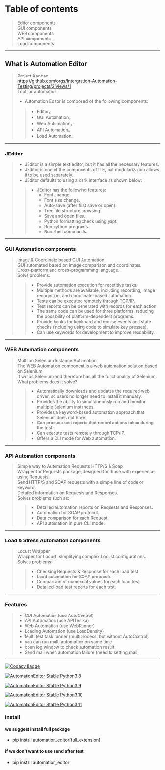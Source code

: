 # Table of contents
> Editor components \
> GUI components \
> WEB components \
> API components \
> Load components
---
## What is Automation Editor
> Project Kanban \
> https://github.com/orgs/Intergration-Automation-Testing/projects/2/views/1 \
> Tool for automation
> * Automation Editor is composed of the following components: 
>> * Editor。
>> * GUI Automation。
>> * Web Automation。
>> * API Automation。
>> * Load Automation。
---
### JEditor
> * JEditor is a simple text editor, but it has all the necessary features.
> * JEditor is one of the components of ITE, but modularization allows it to be used separately.
> * JEditor defaults to using a dark interface as shown below:
>> * JEditor has the following features:
>>    * Font change.
>>    * Font size change.
>>    * Auto-save (after first save or open).
>>    * Tree file structure browsing.
>>    * Save and open files.
>>    * Python formatting check using yapf.
>>    * Run python programs.
>>    * Run shell commands.
---
### GUI Automation components
> Image & Coordinate based GUI Automation \
> GUI automated based on image comparison and coordinates. \
> Cross-platform and cross-programming language.\
> Solve problems:
>> * Provide automation execution for repetitive tasks.
>> * Multiple methods are available, including recording, image recognition, and coordinate-based automation.
>> * Tests can be executed remotely through TCP/IP.
>> * Test reports can be generated with records for each action.
>> * The same code can be used for three platforms, reducing the possibility of platform-dependent programs.
>> * Provide hooks for keyboard and mouse events and state checks (including using code to simulate key presses).
>> * Can use keywords for development to improve readability.
---
### WEB Automation components
> Multiton Selenium Instance Automation \
> The WEB Automation component is a web automation solution based on Selenium. \
> It wraps Selenium and therefore has all the functionality of Selenium. \
> What problems does it solve? 
>> * Automatically downloads and updates the required web driver, so users no longer need to install it manually.
>> * Provides the ability to simultaneously run and monitor multiple Selenium instances.
>> * Provides a keyword-based automation approach that Selenium does not have.
>> * Can produce test reports that record actions taken during the test.
>> * Can execute tests remotely through TCP/IP.
>> * Offers a CLI mode for Web automation.
---
### API Automation components
> Simple way to Automation Requests HTTP/S & Soap \
> Wrapper for Requests package, designed for those with experience using Requests. \
> Send HTTP/S and SOAP requests with a simple line of code or keyword. \
> Detailed information on Requests and Responses. \
> Solves problems such as:
>> * Detailed automation reports on Requests and Responses.
>> * Automation for SOAP protocol.
>> * Data comparison for each Request.
>> * API automation in pure CLI mode.
---
### Load & Stress Automation components
> Locust Wrapper \
> Wrapper for Locust, simplifying complex Locust configurations. \
> Solves problems:
>> * Checking Requests & Response for each load test
>> * Load automation for SOAP protocols
>> * Comparison of numerical values for each load test
>> * Detailed load test reports for each test.
---

### Features

> * GUI Automation (use AutoControl)
> * API Automation (use APITestka)
> * Web Automation (use WebRunner)
> * Loading Automation (use LoadDensity)
> * Multi test task runner (multiprocess, but without AutoControl)
> * you can run multi automation on same time
> * open log window to check automation result
> * Send mail when automation failure (need to setting mail)

---

[![Codacy Badge](https://app.codacy.com/project/badge/Grade/b7d32ed8600b4bd2a2f3e960f46f2ad0)](https://www.codacy.com/gh/JE-Chen/Integration-testing-environment/dashboard?utm_source=github.com&amp;utm_medium=referral&amp;utm_content=JE-Chen/Integration-testing-environment&amp;utm_campaign=Badge_Grade)

[![AutomationEditor Stable Python3.8](https://github.com/Intergration-Automation-Testing/AutomationEditor/actions/workflows/stable_python3_8.yml/badge.svg)](https://github.com/Intergration-Automation-Testing/AutomationEditor/actions/workflows/stable_python3_8.yml)

[![AutomationEditor Stable Python3.9](https://github.com/Intergration-Automation-Testing/AutomationEditor/actions/workflows/stable_python3_9.yml/badge.svg)](https://github.com/Intergration-Automation-Testing/AutomationEditor/actions/workflows/stable_python3_9.yml)

[![AutomationEditor Stable Python3.10](https://github.com/Intergration-Automation-Testing/AutomationEditor/actions/workflows/stable_python3_10.yml/badge.svg)](https://github.com/Intergration-Automation-Testing/AutomationEditor/actions/workflows/stable_python3_10.yml)

[![AutomationEditor Stable Python3.11](https://github.com/Intergration-Automation-Testing/AutomationEditor/actions/workflows/stable_python3_11.yml/badge.svg)](https://github.com/Intergration-Automation-Testing/AutomationEditor/actions/workflows/stable_python3_11.yml)

### install
#### we suggest install full package
* pip install automation_editor[full_extension]
#### if we don't want to use send after test
* pip install automation_editor
